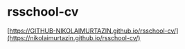 # rsschool-cv

[https://GITHUB-NIKOLAIMURTAZIN.github.io/rsschool-cv/](https://nikolaimurtazin.github.io/rsschool-cv/)